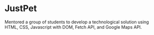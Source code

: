 # JustPet
 Mentored a group of students to develop a technological solution using HTML, CSS, Javascript with DOM, Fetch API, and Google Maps API.
